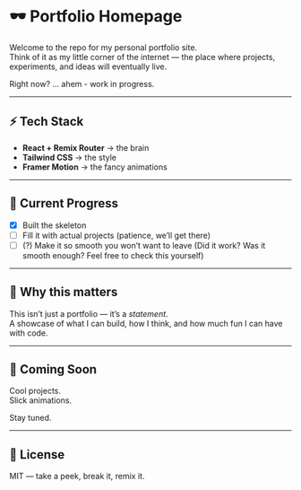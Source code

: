 # 🕶️ Portfolio Homepage

Welcome to the repo for my personal portfolio site.  
Think of it as my little corner of the internet — the place where projects, experiments, and ideas will eventually live.

Right now? ... ahem - work in progress.

---

## ⚡ Tech Stack

- **React + Remix Router** → the brain
- **Tailwind CSS** → the style
- **Framer Motion** → the fancy animations

---

## 📌 Current Progress

- [x] Built the skeleton
- [ ] Fill it with actual projects (patience, we’ll get there)
- [ ] (?) Make it so smooth you won’t want to leave (Did it work? Was it smooth enough? Feel free to check this yourself)

---

## 🖤 Why this matters

This isn’t just a portfolio — it’s a _statement_.  
A showcase of what I can build, how I think, and how much fun I can have with code.

---

## 🔮 Coming Soon

Cool projects.  
Slick animations.

Stay tuned.

---

## 📄 License

MIT — take a peek, break it, remix it.
